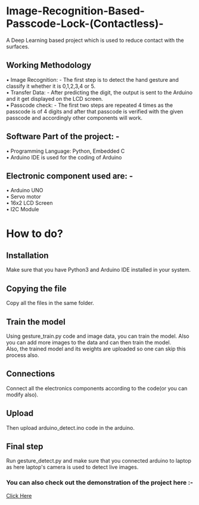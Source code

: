# Image-Recognition-Based-Passcode-Lock-(Contactless)-
A Deep Learning based project which is used to reduce contact with the surfaces.<br>
## Working Methodology
•	Image Recognition: - The first step is to detect the hand gesture and classify it whether it is 0,1,2,3,4 or 5.<br>
•	Transfer Data: - After predicting the digit, the output is sent to the Arduino and it get displayed on the LCD screen.<br>
•	Passcode check: - The first two steps are repeated 4 times as the passcode is of 4 digits and after that passcode is verified with the given passcode and accordingly other components will work.<br>
## Software Part of the project: -
•	Programming Language: Python, Embedded C<br>
•	Arduino IDE is used for the coding of Arduino<br>
## Electronic component used are: - 
•	Arduino UNO<br>
•	Servo motor<br>
•	16x2 LCD Screen<br>
•	I2C Module<br>
# How to do?
## Installation
Make sure that you have Python3 and Arduino IDE installed in your system.
## Copying the file
Copy all the files in the same folder.
## Train the model
Using gesture_train.py code and image data, you can train the model. Also you can add more images to the data and can then train the model.<br>
Also, the trained model and its weights are uploaded so one can skip this process also.
## Connections
Connect all the electronics components according to the code(or you can modify also).
## Upload
Then upload arduino_detect.ino code in the arduino.
## Final step
Run gesture_detect.py and make sure that you connected arduino to laptop as here laptop's camera is used to detect live images.
### You can also check out the demonstration of the project here :-
[Click Here](https://www.youtube.com/watch?v=v-XZw58QjSE&ab_channel=UTCARSHAGRAWAL)
